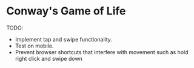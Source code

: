 # Conway's Game of Life

TODO:
- Implement tap and swipe functionality.
- Test on mobile.
- Prevent browser shortcuts that interfere with movement such as hold right click and swipe down
